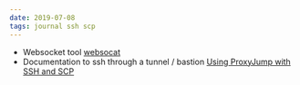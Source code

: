 ```yaml
---
date: 2019-07-08
tags: journal ssh scp
---
```


* Websocket tool [websocat
](https://github.com/vi/websocat)
* Documentation to ssh through a tunnel / bastion [Using ProxyJump with SSH and SCP](https://www.madboa.com/blog/2017/11/02/ssh-proxyjump/)